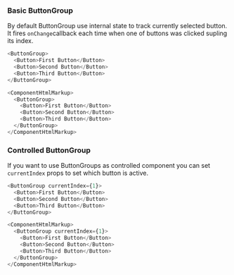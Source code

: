 ### Basic ButtonGroup

By default ButtonGroup use internal state to track currently selected button. It fires `onChange`callback each time when one of buttons was clicked supling its index.

```js
<ButtonGroup>
  <Button>First Button</Button>
  <Button>Second Button</Button>
  <Button>Third Button</Button>
</ButtonGroup>
```

```js noeditor
<ComponentHtmlMarkup>
  <ButtonGroup>
    <Button>First Button</Button>
    <Button>Second Button</Button>
    <Button>Third Button</Button>
  </ButtonGroup>
</ComponentHtmlMarkup>
```

### Controlled ButtonGroup

If you want to use ButtonGroups as controlled component you can set `currentIndex` props to set which button is active.

```js
<ButtonGroup currentIndex={1}>
  <Button>First Button</Button>
  <Button>Second Button</Button>
  <Button>Third Button</Button>
</ButtonGroup>
```

```js noeditor
<ComponentHtmlMarkup>
  <ButtonGroup currentIndex={1}>
    <Button>First Button</Button>
    <Button>Second Button</Button>
    <Button>Third Button</Button>
  </ButtonGroup>
</ComponentHtmlMarkup>
```
